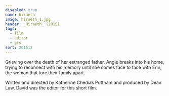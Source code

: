 ```yaml
---
disabled: true
name: hiraeth
image: hiraeth_1.jpg
header: _Hiraeth_ (2015)
tags:
  - film
  - editor
  - gfs
sort: 201512
---
```


Grieving over the death of her estranged father, Angie breaks into his home, trying to reconnect with his memory until she comes face to face with Erin, the woman that tore their family apart.

Written and directed by Katherine Chediak Puttnam and produced by Dean Law, David was the editor for this short film.